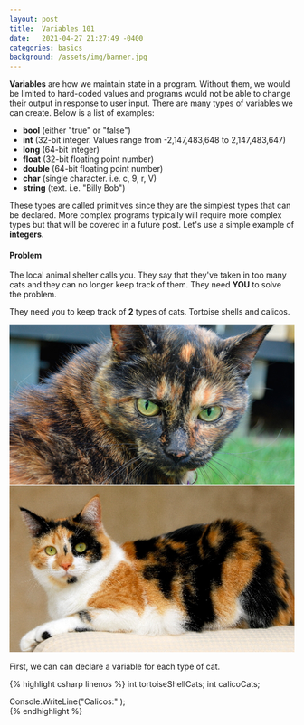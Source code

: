 ```yaml
---
layout: post
title:  Variables 101
date:   2021-04-27 21:27:49 -0400
categories: basics
background: /assets/img/banner.jpg
---
```


**Variables** are how we maintain state in a program.  Without them, we would be limited to hard-coded values and programs would not be able to change their output in response to user input.  There are many types of variables we can create.  Below is a list of examples:

* **bool** (either "true" or "false")
* **int** (32-bit integer.  Values range from -2,147,483,648 to 2,147,483,647)
* **long** (64-bit integer)
* **float** (32-bit floating point number)
* **double** (64-bit floating point number)
* **char** (single character.  i.e. c, 9, r, V)
* **string** (text.  i.e. "Billy Bob")

These types are called primitives since they are the simplest types that can be declared.  More complex programs typically will require more complex types but that will be covered in a future post.  Let's use a simple example of **integers**.  

#### Problem 
The local animal shelter calls you.  They say that they've taken in too many cats and they can no longer keep track of them.  They need **YOU** to solve the problem.

They need you to keep track of **2** types of cats.  Tortoise shells and calicos.

<img src="/assets/img/variables101/tortoiseshell.jpg" width="750"/>

<img src="/assets/img/variables101/calico.jpg" width="750"/>

First, we can can declare a variable for each type of cat.

{% highlight csharp linenos %}
int tortoiseShellCats;
int calicoCats;      



Console.WriteLine("Calicos:" );        
{% endhighlight %}